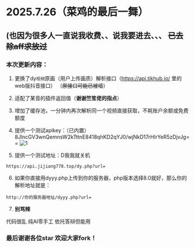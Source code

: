 # 2025.7.26（菜鸡的最后一舞） 
## (也因为很多人一直说我收费、、说我要进去、、、 ~~已去除aff求放过~~
### 本次更新内容：
1. 更换了dy`视频`原画（用户上传画质）解析接口（https://api.tikhub.io/ 里的web版抖音接口） （~~原接口可能已被墙~~）
2. 适配了某音的插件返回值（**谢谢竺笙佬的指点**）
3. 增加了缓存池，一分钟内再次解析同一个视频直接获取，不耗账户余额或免费额度
4. 提供一个测试apikey：（已内置）  8JlncGV3wnQemnsW2kTttnE8418qhKD2qYJ0/wjNkD17rHIrYeR5zDjvJg==
   ![1](https://tc.z.wiki/autoupload/f/uK53_1aH7-OLnUIPB7zaPWZIV_bRpRe-LL1zubSGClOyl5f0KlZfm6UsKj-HyTuv/20250726/5D3P/1095X328/11.png)

5. 提供一个测试地址：D我我就关机
```
https://api.jijiang778.top/dy.php?url=
``` 
6. 如果你直接用dyyy.php上传到你的服务器，php版本选择8.0就好，那么你的解析地址就是：
```
http://你的服务器地址/dyyy.php?url=
```
7. **别骂辣**
	

代码很乱 纯AI零手工 依托答辩但能用


### 最后谢谢各位star 欢迎大家fork！


 
